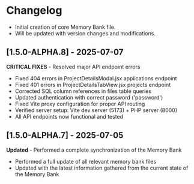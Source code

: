 # Changelog

- Initial creation of core Memory Bank file.
- Will be updated with version changes and modifications.

## [1.5.0-ALPHA.8] - 2025-07-07

**CRITICAL FIXES** - Resolved major API endpoint errors

- Fixed 404 errors in ProjectDetailsModal.jsx applications endpoint
- Fixed 401 errors in ProjectDetailsTabView.jsx projects endpoint
- Corrected SQL column references in files table queries
- Updated authentication with correct password ('password')
- Fixed Vite proxy configuration for proper API routing
- Verified server setup: Vite dev server (5173) + PHP server (8000)
- All API endpoints now functional and tested

## [1.5.0-ALPHA.7] - 2025-07-05

**Updated** - Performed a complete synchronization of the Memory Bank

- Performed a full update of all relevant memory bank files
- Updated with the latest information gathered from the current state of the Memory Bank
